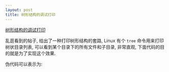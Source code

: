 ```yaml
---
layout: post
title: 树形结构的调试打印
---
```


[树形结构的调试打印](https://www.v2ex.com/t/338653)

乱逛看到的帖子, 给出了一种打印树形结构的套路, Linux 有个 `tree` 命令用来打印树状目录列表, 可以看到某个目录下的所有文件和子目录, 非常直观, 下面代码的目的就是为了实现这个效果.

伪代码可以表示为:

```

```


```

```
